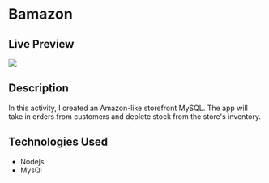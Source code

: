 # Bamazon

## Live Preview
![](bamazon.gif)

## Description
In this activity, I created an Amazon-like storefront MySQL. The app will take in orders from customers and deplete stock from the store's inventory. 

## Technologies Used
  - Nodejs
  - MysQl
